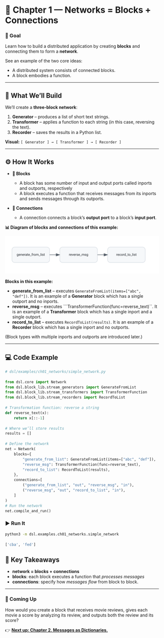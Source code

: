 # 🧩 Chapter 1 — Networks = Blocks + Connections

### 🎯 Goal
Learn how to build a distributed application by creating **blocks** and connecting them to form a **network**.

See an example of the two core ideas:

- A distributed system consists of connected blocks.
- A block embodies a function.

---

## 📍 What We’ll Build

We’ll create a **three-block network**:

1. **Generator** – produces a list of short text strings.  
2. **Transformer** – applies a function to each string (in this case, reversing the text).  
3. **Recorder** – saves the results in a Python list.

**Visual:** `[ Generator ] → [ Transformer ] → [ Recorder ]`

---

## ⚙️ How It Works

- **🔲 Blocks**  
  - A block has some number of input and output ports called inports and outports, respectively
  - A block executes a function that receives messages from its inports and sends messages through its outports.

- **🔗 Connections**  
  - A connection connects a block’s **output port** to a block’s **input port**. 

**📊 Diagram of blocks and connections of this example:**

![Simple Network](simple_network.svg)

**Blocks in this example:**
- **generate_from_list** – executes ```GenerateFromList(items=["abc", "def"])```. It is an example of a **Generator** block which has a single outport and no inports.  
- **reverse_msg** – executes ```TransformerFunction(func=reverse_text)``. It is an example of a **Transformer** block which has a  single inport and a single outport.  
- **record_to_list** – executes ```RecordToList(results)```. It is an example of a **Recorder** block which has a single inport and  no outports.

(Block types with multiple inports and outports are introduced later.)



---

## 💻 Code Example
 
```python
# dsl/examples/ch01_networks/simple_network.py

from dsl.core import Network
from dsl.block_lib.stream_generators import GenerateFromList
from dsl.block_lib.stream_transformers import TransformerFunction
from dsl.block_lib.stream_recorders import RecordToList

# Transformation function: reverse a string
def reverse_text(x):
    return x[::-1]

# Where we’ll store results
results = []

# Define the network
net = Network(
    blocks={
        "generate_from_list": GenerateFromList(items=["abc", "def"]),
        "reverse_msg": TransformerFunction(func=reverse_text),
        "record_to_list": RecordToList(results),
    },
    connections=[
        ("generate_from_list", "out", "reverse_msg", "in"),
        ("reverse_msg", "out", "record_to_list", "in"),
    ]
)
# Run the network
net.compile_and_run()
```

### ▶️ Run It
```bash
python3 -m dsl.examples.ch01_networks.simple_network

['cba', 'fed']
```



## 🧠 Key Takeaways

- **network = blocks + connections**  
- **blocks**: each block executes a function that *processes messages*
- **connections**:  specify how *messages flow* from block to block.

---

### 🚀 Coming Up

How would you create a block that receives movie reviews, gives each movie a score by analyzing its review, and outputs both the review and its score?

👉 [**Next up: Chapter 2. Messages as Dictionaries.**](../ch02_keys/README.md)
